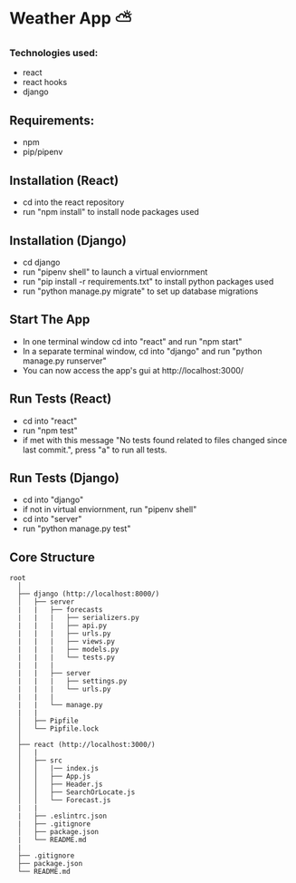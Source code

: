 # Weather App ⛅️

### Technologies used:

- react
- react hooks
- django

## Requirements:

- npm
- pip/pipenv

## Installation (React)

- cd into the react repository
- run "npm install" to install node packages used

## Installation (Django)

- cd django
- run "pipenv shell" to launch a virtual enviornment
- run "pip install -r requirements.txt" to install python packages used
- run "python manage.py migrate" to set up database migrations

## Start The App

- In one terminal window cd into "react" and run "npm start"
- In a separate terminal window, cd into "django" and run "python manage.py runserver"
- You can now access the app's gui at http://localhost:3000/

## Run Tests (React)

- cd into "react"
- run "npm test"
- if met with this message "No tests found related to files changed since last commit.", press "a" to run all tests.

## Run Tests (Django)

- cd into "django"
- if not in virtual enviornment, run "pipenv shell"
- cd into "server"
- run "python manage.py test"

## Core Structure

    root
      │
      ├── django (http://localhost:8000/)
      │   ├── server
      |   |   ├── forecasts
      |   |   |   ├── serializers.py
      |   |   |   ├── api.py
      |   |   |   ├── urls.py
      |   |   |   ├── views.py
      |   |   |   ├── models.py
      |   |   |   └── tests.py
      |   |   |
      |   |   ├── server
      |   |   |   ├── settings.py
      |   |   |   └── urls.py
      |   |   |
      |   |   └── manage.py
      |   |
      │   ├── Pipfile
      │   └── Pipfile.lock
      │
      ├── react (http://localhost:3000/)
      │   |
      │   ├── src
      │   │   |── index.js
      │   │   ├── App.js
      │   │   ├── Header.js
      │   │   ├── SearchOrLocate.js
      │   │   └── Forecast.js
      |   |
      |   ├── .eslintrc.json
      |   ├── .gitignore
      │   ├── package.json
      |   └── README.md
      |
      ├── .gitignore
      ├── package.json
      └── README.md
